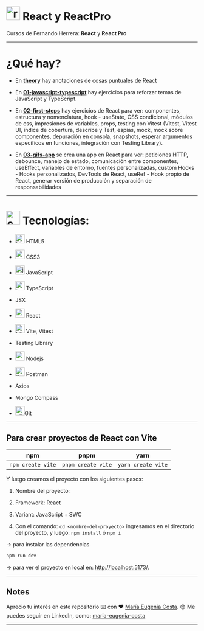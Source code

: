 # <img width="36" height="36" src="https://img.icons8.com/office/36/react.png" alt="react"/> React y ReactPro

Cursos de Fernando Herrera: **React** y **React Pro**

---

# ¿Qué hay?

- En [**theory**](https://github.com/eugenia1984/react-y-react-pro/blob/main/theory.md) hay anotaciones de cosas puntuales de React

- En [**01-javascript-typescript**](https://github.com/eugenia1984/react-y-react-pro/tree/main/01-refresh) hay ejercicios para reforzar temas de JavaScript y TypeScript.

- En [**02-first-steps**](https://github.com/eugenia1984/react-y-react-pro/tree/main/02-first-steps) hay ejercicios de React para ver: componentes, estructura y nomenclatura, hook - useState, CSS condicional, módulos de css, impresiones de variables, props, testing con Vitest (Vitest, Vitest UI, índice de cobertura, describe y Test, espías, mock, mock sobre componentes, depuración en consola, snapshots, esperar argumentos específicos en funciones, integración con Testing Library).

- En [**03-gifs-app**](https://github.com/eugenia1984/react-y-react-pro/tree/main/03-gifs-app) se crea una app en React para ver: peticiones HTTP, debounce, manejo de estado, comunicación entre componentes, useEffect, variables de entorno, fuentes personalizadas, custom Hooks - Hooks personalizados, DevTools de React, useRef - Hook propio de React, generar versión de producción y separación de responsabilidades

---

# <img width="36" height="36" src="https://img.icons8.com/officel/16/command-line.png" alt="command-line"/> Tecnologías:

- <img width="24" height="24" src="https://img.icons8.com/color/24/html-5--v1.png" alt="html5"/> HTML5

- <img width="24" height="24" src="https://img.icons8.com/color/24/css3.png" alt="css3"/> CSS3

- <img width="24" height="24" src="https://img.icons8.com/color/24/javascript--v1.png" alt="javascript"/> JavaScript

- <img width="24" height="24" src="https://img.icons8.com/color/24/typescript.png" alt="typescript"/> TypeScript

- JSX

- <img width="24" height="24" src="https://img.icons8.com/office/24/react.png" alt="react"/> React

- <img width="24" height="24" src="https://img.icons8.com/?size=24&id=dJjTWMogzFzg&format=png&color=000000" alt="Vite" /> Vite, Vitest

- Testing Library

- <img width="24" height="24" src="https://img.icons8.com/color/24/nodejs.png" alt="nodejs"/> Nodejs

- <img width="24" height="24" src="https://img.icons8.com/?size=24&id=EPbEfEa7o8CB&format=png&color=000000" alt="Postman"/> Postman

- Axios

- Mongo Compass

- <img  width="24" height="24"  src="https://img.icons8.com/?size=24&id=20906&format=png&color=000000" alt="git"/>Git

---

## Para crear proyectos de React con Vite

| npm | pnpm | yarn |
| --- | ---- | ---- |
| `npm create vite` | `pnpm create vite` | `yarn create vite` |

Y luego creamos el proyecto con los siguientes pasos:

1. Nombre del proyecto:

2. Framework: React

3. Variant: JavaScript + SWC

4. Con el comando: `cd <nombre-del-proyecto>` ingresamos en el directorio del proyecto, y luego:  `npm install` ó `npm i` 

-> para instalar las dependencias 

``` bash
npm run dev
```

-> para ver el proyecto en local en: [http://localhost:5173/](http://localhost:5173/).

---

## Notes

Aprecio tu interés en este repositorio ⌨️ con ❤️  [María Eugenia Costa](https://github.com/eugenia1984). 😊 Me puedes seguir en LinkedIn, como:  [maria-eugenia-costa](https://www.linkedin.com/in/maria-eugenia-costa/)

---
